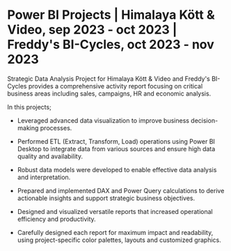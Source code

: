 # Power BI Projects | Himalaya Kött & Video, sep 2023 - oct 2023 | Freddy's BI-Cycles, oct 2023 - nov 2023

Strategic Data Analysis Project for Himalaya Kött & Video and Freddy's BI-Cycles provides a comprehensive activity report 
focusing on critical business areas including sales, campaigns, HR and economic analysis.

In this projects;
* Leveraged advanced data visualization to improve business decision-making processes.

* Performed ETL (Extract, Transform, Load) operations using Power BI Desktop to integrate data from various sources and ensure high data quality and availability.

* Robust data models were developed to enable effective data analysis and interpretation.

* Prepared and implemented DAX and Power Query calculations to derive actionable insights and support strategic business objectives.

* Designed and visualized versatile reports that increased operational efficiency and productivity.

* Carefully designed each report for maximum impact and readability, using project-specific color palettes, layouts and customized graphics.

